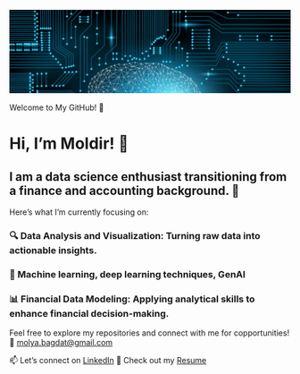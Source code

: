 ![Data Science Profile Image](https://github.com/Molya6491/Moldir_Sadyrbayeva/blob/main/picture1.jpg)

Welcome to My GitHub! 🌟
# Hi, I’m Moldir! 👋 
## I am a data science enthusiast transitioning from a finance and accounting background. 🚀

Here’s what I’m currently focusing on:

### 🔍 Data Analysis and Visualization: Turning raw data into actionable insights.
### 🤖 Machine learning, deep learning techniques,  GenAI
### 📊 Financial Data Modeling: Applying analytical skills to enhance financial decision-making.

Feel free to explore my repositories and connect with me for copportunities! 💬 molya.bagdat@gmail.com

📫 Let’s connect on [LinkedIn](https://www.linkedin.com/in/moldir-sadyrbayeva)
📄 Check out my [Resume](https://github.com/Molya6491/Moldir_Sadyrbayeva/blob/main/Moldir%20CV.pdf)

